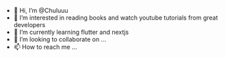 - 👋 Hi, I’m @Chuluuu
- 👀 I’m interested in reading books and watch youtube tutorials from great developers
- 🌱 I’m currently learning flutter and nextjs 
- 💞️ I’m looking to collaborate on ...
- 📫 How to reach me ...

<!---
Chuluuu/Chuluuu is a ✨ special ✨ repository because its `README.md` (this file) appears on your GitHub profile.
You can click the Preview link to take a look at your changes.
--->
